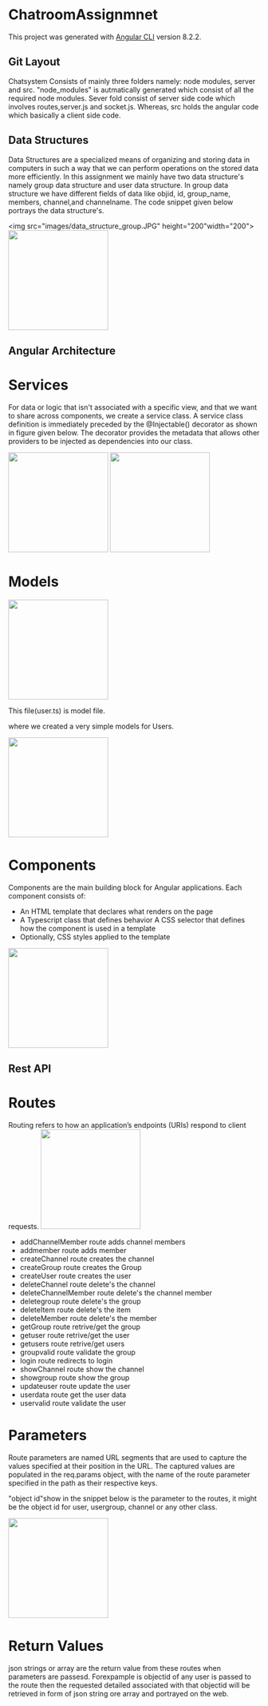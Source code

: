 # ChatroomAssignmnet

This project was generated with [Angular CLI](https://github.com/angular/angular-cli) version 8.2.2.

## Git Layout
 Chatsystem Consists of mainly three folders namely: node modules, server and src. "node_modules" is autmatically generated which consist of all the required node modules. Sever fold consist of server side code which involves routes,server.js and socket.js. Whereas, src holds the angular code which basically a client side code.

 ## Data Structures
 Data Structures are a specialized means of organizing and storing data in computers in such a way that we can perform operations on the stored data more efficiently. In this assignment we mainly have two data structure's namely group data structure and user data structure. In group data structure we have different fields of data like objid, id, group_name, members, channel,and channelname. The code snippet given below portrays the data structure's.

 <img src="images/data_structure_group.JPG" height="200"width="200">
 <img src="images/data_structure_user.JPG" width="200">
 
## Angular Architecture

# Services

For data or logic that isn't associated with a specific view, and that we want to share across components, we create a service class. A service class definition is immediately preceded by the @Injectable() decorator as shown in figure given below. The decorator provides the metadata that allows other providers to be injected as dependencies into our class.

<img src="images/Services_files.JPG" width="200">
<img src="images/group_services.JPG" width="200">

# Models

<img src="images/model_angular.JPG" width="200">

This file(user.ts) is model file. <br/>

where we created a very simple models for Users.

<img src="images/model_angular2.JPG" width="200">

# Components

Components are the main building block for Angular applications. Each component consists of:

* An HTML template that declares what renders on the page
* A Typescript class that defines behavior
A CSS selector that defines how the component is used in a template
* Optionally, CSS styles applied to the template

<img src="images/component_files.JPG" width="200">


## Rest API

# Routes

Routing refers to how an application’s endpoints (URIs) respond to client requests. 
<img src="images/Routes.JPG" width="200">

* addChannelMember route adds channel members
* addmember route adds member
* createChannel route creates  the channel
* createGroup route creates the Group
* createUser route creates the user
* deleteChannel route delete's the channel
* deleteChannelMember route delete's the channel member
* deletegroup route delete's the group
* deleteItem route delete's the item
* deleteMember route delete's the member
* getGroup route retrive/get the group
* getuser route retrive/get the user
* getusers route retrive/get users
* groupvalid route validate the group
* login route redirects to login
* showChannel route show the channel
* showgroup route show the group
* updateuser route update the user
* userdata route get the user data
* uservalid route validate the user 

# Parameters

Route parameters are named URL segments that are used to capture the values specified at their position in the URL. The captured values are populated in the req.params object, with the name of the route parameter specified in the path as their respective keys.

"object id"show in the snippet below is the parameter to the routes, it might be the object id for user, usergroup, channel or any other class.

<img src="images/Routes.JPG" width="200">

# Return Values

json strings or array are the return value from these routes when parameters are passesd. Forexpample is objectid of any user is passed to the route then the requested detailed associated with that objectid will be retrieved in form of json string ore array and portrayed on the web.